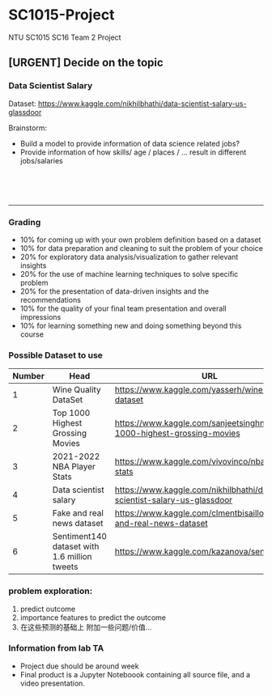 # SC1015-Project
NTU SC1015 SC16 Team 2 Project



## [URGENT] Decide on the topic

### Data Scientist Salary
Dataset: https://www.kaggle.com/nikhilbhathi/data-scientist-salary-us-glassdoor

Brainstorm:
* Build a model to provide information of data science related jobs?
* Provide information of how skills/ age / places / ... result in different jobs/salaries




















<br/>
<br/>
<br/>

--------

### Grading
* 10% for coming up with your own problem definition based on a dataset
* 10% for data preparation and cleaning to suit the problem of your choice
* 20% for exploratory data analysis/visualization to gather relevant insights
* 20% for the use of machine learning techniques to solve specific problem
* 20% for the presentation of data-driven insights and the recommendations
* 10% for the quality of your final team presentation and overall impressions
* 10% for learning something new and doing something beyond this course

### Possible Dataset to use
| Number | Head | URL | Rating | Related Topics of study|
| ------ | ------ | ------ | ------ | ------ |
|1 | Wine Quality DataSet | https://www.kaggle.com/yasserh/wine-quality-dataset | 10.0 | Classfication|
|2 |Top 1000 Highest Grossing Movies | https://www.kaggle.com/sanjeetsinghnaik/top-1000-highest-grossing-movies | 10.0 |  |
|3 |2021-2022 NBA Player Stats | https://www.kaggle.com/vivovinco/nba-player-stats | 10.0| Classification |
|4|Data scientist salary|https://www.kaggle.com/nikhilbhathi/data-scientist-salary-us-glassdoor| 10.0 | Numeric Prediction|
|5|Fake and real news dataset|https://www.kaggle.com/clmentbisaillon/fake-and-real-news-dataset|8.8|NLP, Classification|
|6|Sentiment140 dataset with 1.6 million tweets|https://www.kaggle.com/kazanova/sentiment140 | 8.8| NLP? reference: https://www.kaggle.com/stoicstatic/twitter-sentiment-analysis-for-beginners|

### problem exploration:
1. predict outcome
2. importance features to predict the outcome
3. 在这些预测的基础上 附加一些问题/价值...

### Information from lab TA
* Project due should be around week  
* Final product is a Jupyter Noteboook containing all source file, and a video presentation.
